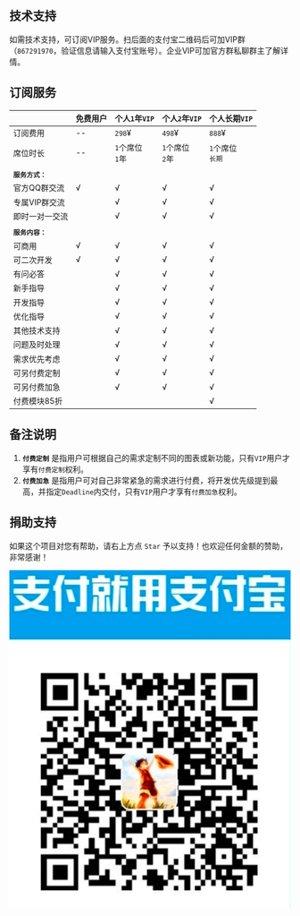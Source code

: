 ## 技术支持

如需技术支持，可订阅VIP服务。扫后面的支付宝二维码后可加VIP群（`867291970`，验证信息请输入支付宝账号）。企业VIP可加官方群私聊群主了解详情。

## 订阅服务

| |免费用户|个人`1`年`VIP`|个人`2`年`VIP` | 个人长期`VIP` |
| ----- |--|--|--|--|
| 订阅费用 | --    | `298`¥ | `498`¥ | `888`¥ |
| 席位时长 | --    | `1`个席位<br>`1`年 | `1`个席位<br>`2`年 | `1`个席位<br>`长期` |
||
| <b>`服务方式：`</b>|
| 官方QQ群交流      | √ | √ | √ | √ |
| 专属VIP群交流     |   | √ | √ | √ |
| 即时一对一交流     |   | √ | √ | √ |
||
| <b>`服务内容：`</b>|
| 可商用            | √ | √ | √ | √ |
| 可二次开发         | √ | √ | √ | √ |
| 有问必答          |   | √ | √ | √ |
| 新手指导          |   | √ | √ | √ |
| 开发指导          |   | √ | √ | √ |
| 优化指导          |   | √ | √ | √ |
| 其他技术支持       |   | √ | √ | √ |
| 问题及时处理       |   | √ | √ | √ |
| 需求优先考虑       |   | √ | √ | √ |
| 可另付费定制       |   | √ | √ | √ |
| 可另付费加急       |   | √ | √ | √ |
| 付费模块85折       |   |   |   | √ |

## 备注说明

1. __`付费定制`__ 是指用户可根据自己的需求定制不同的图表或新功能，只有`VIP`用户才享有`付费定制`权利。
2. __`付费加急`__ 是指用户可对自己非常紧急的需求进行付费，将开发优先级提到最高，并指定`Deadline`内交付，只有`VIP`用户才享有`付费加急`权利。

## 捐助支持

如果这个项目对您有帮助，请右上方点 `Star` 予以支持！也欢迎任何金额的赞助，非常感谢！

![alipay-qrcode](Doc/alipay.png)